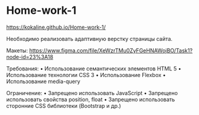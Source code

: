 # Home-work-1
https://kokaline.github.io/Home-work-1/

Необходимо реализовать адаптивную верстку страницы сайта.

Макеты:
https://www.figma.com/file/XeWzrTMu0ZyFGeHNAWojBO/Task1?node-id=23%3A18

Требования:
•	Использование семантических элементов HTML 5
•	Использование технологии CSS 3
•	Использование Flexbox
•	Использование media-query

Ограничение:
•	Запрещено использовать JavaScript
•	Запрещено использовать свойства position, float
•	Запрещено использовать сторонние CSS библиотеки (Bootstrap и др.)
